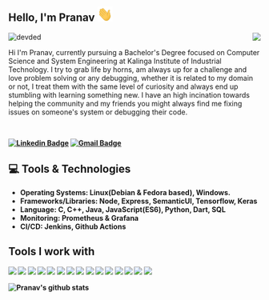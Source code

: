 <h2> Hello, I'm Pranav <img src="https://raw.githubusercontent.com/ABSphreak/ABSphreak/master/gifs/Hi.gif" width="30px"></h2><img  align='right' src="https://i.ibb.co/R2Wk5jf/Snapchat-1156621553-unscreen.gif">

<p align="left"> <img src="https://komarev.com/ghpvc/?username=PranavShekhar13&color=blueviolet&style=plastic" alt="devded" /></p>


Hi I'm Pranav</strong>, currently pursuing a Bachelor's Degree focused on Computer Science and System Engineering at Kalinga Institute of Industrial Technology. I try to grab life by horns, am always up for a challenge and love problem solving or any debugging, whether it is related to my domain or not, I treat them with the same level of curiosity and always end up stumbling with learning something new. I have an high incination towards helping the community and my friends you might always find me fixing issues on someone's system or debugging their code.<strong>

<br/>

[![Linkedin Badge](https://img.shields.io/badge/-pranav-blue?style=flat-square&logo=Linkedin&logoColor=white&link=https://www.linkedin.com/in/pranav-shekhar-238328192/)](https://www.linkedin.com/in/pranav-shekhar-238328192/) [![Gmail Badge](https://img.shields.io/badge/-pranavshekhar1309@gmail.com-c14438?style=flat-square&logo=Gmail&logoColor=white&link=https://mail.google.com/mail/u/0/?fs=1&to=pranavshekhar1309@gmail.com&su=SUBJECT&body=BODY&tf=cm)](https://mail.google.com/mail/u/0/?fs=1&to=pranavshekhar1309@gmail.com&su=SUBJECT&body=BODY&tf=cm)

## :computer: Tools & Technologies
* **Operating Systems**: Linux(Debian & Fedora based), Windows.
* **Frameworks/Libraries**: Node, Express, SemanticUI, Tensorflow, Keras
* **Language**: C, C++, Java, JavaScript(ES6), Python, Dart, SQL
* **Monitoring**: Prometheus & Grafana
* **CI/CD**: Jenkins, Github Actions

## Tools I work with
 <img src = 'https://image.flaticon.com/icons/svg/919/919853.svg' height='30'/> <img src = 'https://raw.githubusercontent.com/MarikIshtar007/MarikIshtar007/master/images/git.svg' width='30'/> <img src = 'https://seeklogo.com/images/K/kubernetes-logo-3A67038EAB-seeklogo.com.png' width='30'/> <img src = 'https://github.com/MarikIshtar007/MarikIshtar007/blob/master/images/js.svg' width='30'/> <img src = 'https://raw.githubusercontent.com/MarikIshtar007/MarikIshtar007/master/images/flutter-logo.svg' width='23'/>  <img src = 'https://seeklogo.com/images/A/amazon-web-services-aws-logo-6C2E3DCD3E-seeklogo.com.png' width='30'/>  <img src = 'https://icon-library.com/images/node-js-icon/node-js-icon-8.jpg' width='27'/> <img src = 'https://github.com/MarikIshtar007/MarikIshtar007/blob/master/images/cpp.svg' width='30'/> <img src = 'https://seeklogo.com/vector-logo/273560/jenkins' width='30'/> <img src = 'https://upload-icon.s3.us-east-2.amazonaws.com/uploads/icons/png/3556671901536211770-512.png' width='30'/> <img src = 'https://seeklogo.com/images/A/apache-logo-89257496F9-seeklogo.com.png' width='30'/> <img src = 'https://seeklogo.com/images/P/prometheus-logo-8EB4639A0C-seeklogo.com.png' width='30'/> <img src = 'https://seeklogo.com/images/G/grafana-logo-15BA0AFA8A-seeklogo.com.png' width='30'/> <img src = 'https://seeklogo.com/images/S/semantic-ui-logo-AFDC4C7E31-seeklogo.com.png' width='30'/>  <img src = 'https://seeklogo.com/vector-logo/339850/express-js' width='30'/> 


![Pranav's github stats](https://github-readme-stats.vercel.app/api?username=PranavShekhar13&show_icons=true&hide=[%22issues%22])
